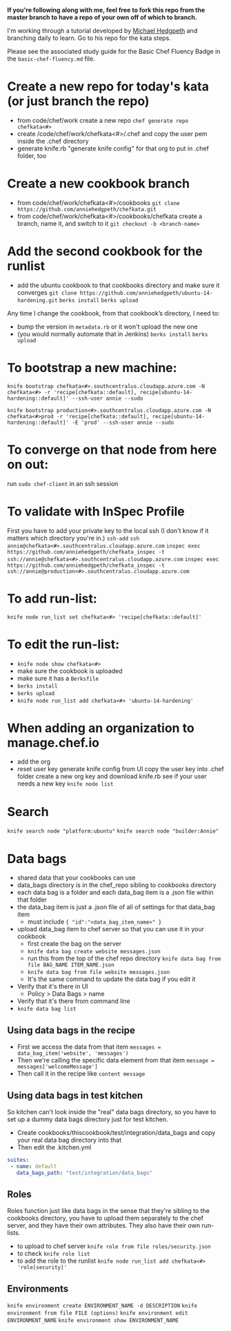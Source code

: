 **If you're following along with me, feel free to fork this repo from the master branch to have a repo of your own off of which to branch.**

I'm working through a tutorial developed by [Michael Hedgpeth](https://github.com/mhedgpeth/chef-by-example/blob/master/basic-chef-fluency.md) and branching daily to learn. Go to his repo for the kata steps.

Please see the associated study guide for the Basic Chef Fluency Badge in the `basic-chef-fluency.md` file.

# Create a new repo for today's kata (or just branch the repo)
 - from code/chef/work create a new repo `chef generate repo chefkata<#>`
 - create /code/chef/work/chefkata<#>/.chef and copy the user pem inside the .chef directory
 - generate knife.rb "generate knife config" for that org to put in .chef folder, too

# Create a new cookbook branch
 - from code/chef/work/chefkata<#>/cookbooks `git clone https://github.com/anniehedgpeth/chefkata.git`
 - from code/chef/work/chefkata<#>/cookbooks/chefkata create a branch, name it, and switch to it  `git checkout -b <branch-name>`
 
# Add the second cookbook for the runlist
 - add the ubuntu cookbook to that cookbooks directory and make sure it converges `git clone https://github.com/anniehedgpeth/ubuntu-14-hardening.git`
`berks install`
`berks upload`

Any time I change the cookbook, from that cookbook’s directory, I need to:
 - bump the version in `metadata.rb` or it won't upload the new one
 - (you would normally automate that in Jenkins)
`berks install`
`berks upload`

# To bootstrap a new machine:

`knife bootstrap chefkata<#>.southcentralus.cloudapp.azure.com -N chefkata<#> -r 'recipe[chefkata::default], recipe[ubuntu-14-hardening::default]' --ssh-user annie --sudo`

`knife bootstrap production<#>.southcentralus.cloudapp.azure.com -N chefkata<#>prod -r 'recipe[chefkata::default], recipe[ubuntu-14-hardening::default]' -E 'prod' --ssh-user annie --sudo`

# To converge on that node from here on out:

run `sudo chef-client` in an ssh session

# To validate with InSpec Profile
First you have to add your private key to the local ssh (I don't know if it matters which directory you're in.)
`ssh-add`
`ssh annie@chefkata<#>.southcentralus.cloudapp.azure.com`
`inspec exec https://github.com/anniehedgpeth/chefkata_inspec -t ssh://annie@chefkata<#>.southcentralus.cloudapp.azure.com`
`inspec exec https://github.com/anniehedgpeth/chefkata_inspec -t ssh://annie@production<#>.southcentralus.cloudapp.azure.com`

# To add run-list:

`knife node run_list set chefkata<#> 'recipe[chefkata::default]'`

# To edit the run-list:
 - `knife node show chefkata<#>`
 - make sure the cookbook is uploaded
 - make sure it has a `Berksfile`
 - `berks install`
 - `berks upload`
 - `knife node run_list add chefkata<#> 'ubuntu-14-hardening'`

# When adding an organization to manage.chef.io
 - add the org
 - reset user key
generate knife config from UI
copy the user key into .chef folder
create a new org key and download knife.rb
see if your user needs a new key
`knife node list`

# Search
`knife search node "platform:ubuntu"`
`knife search node "builder:Annie"`

# Data bags
 - shared data that your cookbooks can use
 - data_bags directory is in the chef_repo sibling to cookbooks directory
 - each data bag is a folder and each data_bag item is a .json file within that folder
 - the data_bag item is just a .json file of all of settings for that data_bag item
   - must include `{ "id":"<data_bag_item_name>" }`
 - upload data_bag item to chef server so that you can use it in your cookbook
   - first create the bag on the server
    - `knife data bag create website messages.json`
   - run this from the top of the chef repo directory `knife data bag from file BAG_NAME ITEM_NAME.json`
   - `knife data bag from file website messages.json`
   - It's the same command to update the data bag if you edit it
 - Verify that it's there in UI 
   - Policy > Data Bags > name
 - Verify that it's there from command line 
  - `knife data bag list`

## Using data bags in the recipe
 - First we access the data from that item
 `messages = data_bag_item('website', 'messages')`
 - Then we're calling the specific data element from that item 
 `message = messages['welcomeMessage']`
 - Then call it in the recipe like `content message`

## Using data bags in test kitchen
So kitchen can't look inside the "real" data bags directory, so you have to set up a dummy data bags directory just for test kitchen.
 - Create cookbooks/thiscookbook/test/integration/data_bags and copy your real data bag directory into that
 - Then edit the .kitchen.yml

```yaml
suites:
 - name: default
   data_bags_path: "test/integration/data_bags"
```

## Roles
Roles function just like data bags in the sense that they're sibling to the cookbooks directory, you have to upload them separately to the chef server, and they have their own attributes. They also have their own run-lists.
 - to upload to chef server
`knife role from file roles/security.json`
 - to check 
 `knife role list`
 - to add the role to the runlist
 `knife node run_list add chefkata<#> 'role[security]'`

## Environments
`knife environment create ENVIRONMENT_NAME -d DESCRIPTION`
`knife environment from file FILE (options)`
`knife environment edit ENVIRONMENT_NAME`
`knife environment show ENVIRONMENT_NAME`
